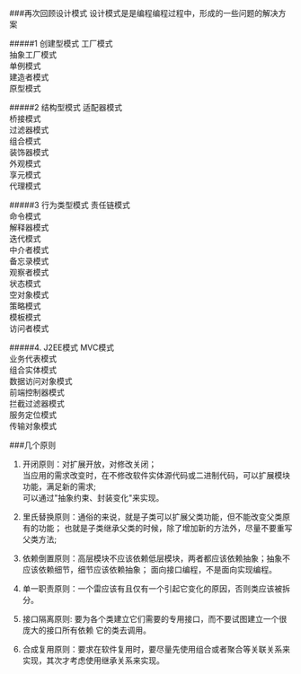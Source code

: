 ###再次回顾设计模式
设计模式是是编程编程过程中，形成的一些问题的解决方案

#####1 创建型模式
工厂模式\
抽象工厂模式\
单例模式\
建造者模式\
原型模式

#####2 结构型模式
适配器模式\
桥接模式\
过滤器模式\
组合模式\
装饰器模式\
外观模式\
享元模式\
代理模式

#####3 行为类型模式
责任链模式\
命令模式\
解释器模式\
迭代模式\
中介者模式\
备忘录模式\
观察者模式\
状态模式\
空对象模式\
策略模式\
模板模式\
访问者模式

#####4. J2EE模式
MVC模式\
业务代表模式\
组合实体模式\
数据访问对象模式\
前端控制器模式\
拦截过滤器模式\
服务定位模式\
传输对象模式

###几个原则
1. 开闭原则：对扩展开放，对修改关闭；\
当应用的需求改变时，在不修改软件实体源代码或二进制代码，可以扩展模块功能，满足新的需求;\
可以通过"抽象约束、封装变化"来实现。

2. 里氏替换原则：通俗的来说，就是子类可以扩展父类功能，但不能改变父类原有的功能；
也就是子类继承父类的时候，除了增加新的方法外，尽量不要重写父类方法;

3. 依赖倒置原则：高层模块不应该依赖低层模块，两者都应该依赖抽象；抽象不应该依赖细节，细节应该依赖抽象；
面向接口编程，不是面向实现编程。

4. 单一职责原则：一个雷应该有且仅有一个引起它变化的原因，否则类应该被拆分。

5. 接口隔离原则: 要为各个类建立它们需要的专用接口，而不要试图建立一个很庞大的接口所有依赖
它的类去调用。

6. 合成复用原则：要求在软件复用时，要尽量先使用组合或者聚合等关联关系来实现，其次才考虑使用继承关系来实现。